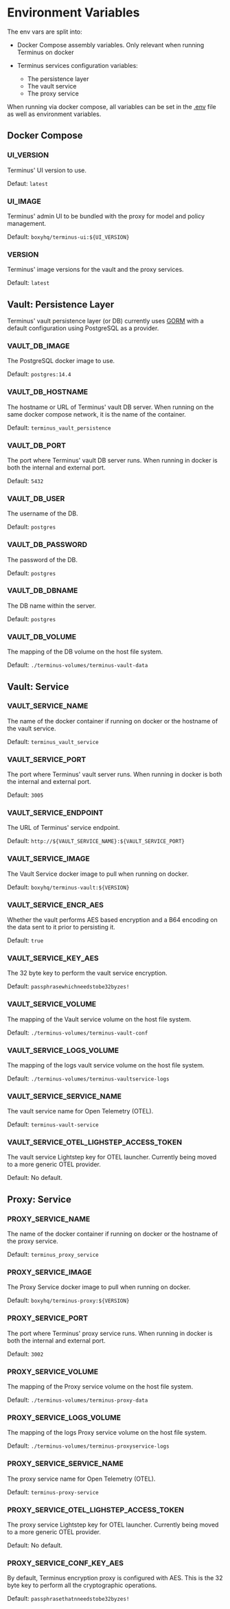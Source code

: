 # Environment Variables

The env vars are split into: 

- Docker Compose assembly variables. Only relevant when running Terminus on docker
- Terminus services configuration variables:

    - The persistence layer
    - The vault service
    - The proxy service

When running via docker compose, all variables can be set in the [.env](https://docs.docker.com/compose/env-file/) file as well as environment variables.

## Docker Compose

### **UI_VERSION**

Terminus' UI version to use.

Defaut: `latest`

### **UI_IMAGE**

Terminus' admin UI to be bundled with the proxy for model and policy management.

Default: `boxyhq/terminus-ui:${UI_VERSION}`

### **VERSION**

Terminus' image versions for the vault and the proxy services.

Default: `latest`


## Vault: Persistence Layer

Terminus' vault persistence layer (or DB) currently uses [GORM](https://gorm.io/) with a default configuration using PostgreSQL as a provider. 

### **VAULT_DB_IMAGE**

The PostgreSQL docker image to use.

Default: `postgres:14.4`

### **VAULT_DB_HOSTNAME**

The hostname or URL of Terminus' vault DB server. When running on the same docker compose network, it is the name of the container.

Default: `terminus_vault_persistence`

### **VAULT_DB_PORT**

The port where Terminus' vault DB server runs. When running in docker is both the internal and external port.

Default: `5432`

### **VAULT_DB_USER**

The username of the DB.

Default: `postgres`

### **VAULT_DB_PASSWORD**

The password of the DB.

Default: `postgres`

### **VAULT_DB_DBNAME**

The DB name within the server.

Default: `postgres`

### **VAULT_DB_VOLUME**

The mapping of the DB volume on the host file system.

Default: `./terminus-volumes/terminus-vault-data`

## Vault: Service

### **VAULT_SERVICE_NAME**

The name of the docker container if running on docker or the hostname of the vault service.

Default: `terminus_vault_service`

### **VAULT_SERVICE_PORT**

The port where Terminus' vault server runs. When running in docker is both the internal and external port.

Default: `3005`

### **VAULT_SERVICE_ENDPOINT**

The URL of Terminus' service endpoint.

Default: `http://${VAULT_SERVICE_NAME}:${VAULT_SERVICE_PORT}`

### **VAULT_SERVICE_IMAGE**

The Vault Service docker image to pull when running on docker.

Default: `boxyhq/terminus-vault:${VERSION}`

### **VAULT_SERVICE_ENCR_AES**

Whether the vault performs AES based encryption and a B64 encoding on the data sent to it prior to persisting it.

Default: `true`

### **VAULT_SERVICE_KEY_AES**

The 32 byte key to perform the vault service encryption.

Default: `passphrasewhichneedstobe32byzes!`

### **VAULT_SERVICE_VOLUME**

The mapping of the Vault service volume on the host file system.

Default: `./terminus-volumes/terminus-vault-conf`

### **VAULT_SERVICE_LOGS_VOLUME**

The mapping of the logs vault service volume on the host file system.

Default: `./terminus-volumes/terminus-vaultservice-logs`

### **VAULT_SERVICE_SERVICE_NAME**

The vault service name for Open Telemetry (OTEL).

Default: `terminus-vault-service`

### **VAULT_SERVICE_OTEL_LIGHSTEP_ACCESS_TOKEN**

The vault service Lightstep key for OTEL launcher. Currently being moved to a more generic OTEL provider.

Default: No default.



## Proxy: Service

### **PROXY_SERVICE_NAME**

The name of the docker container if running on docker or the hostname of the proxy service.

Default: `terminus_proxy_service`

### **PROXY_SERVICE_IMAGE**

The Proxy Service docker image to pull when running on docker.

Default: `boxyhq/terminus-proxy:${VERSION}`

### **PROXY_SERVICE_PORT**

The port where Terminus' proxy service runs. When running in docker is both the internal and external port.

Default: `3002`

### **PROXY_SERVICE_VOLUME**

The mapping of the Proxy service volume on the host file system.

Default: `./terminus-volumes/terminus-proxy-data`

### **PROXY_SERVICE_LOGS_VOLUME**

The mapping of the logs Proxy service volume on the host file system.

Default: `./terminus-volumes/terminus-proxyservice-logs`

### **PROXY_SERVICE_SERVICE_NAME**

The proxy service name for Open Telemetry (OTEL).

Default: `terminus-proxy-service`

### **PROXY_SERVICE_OTEL_LIGHSTEP_ACCESS_TOKEN**

The proxy service Lightstep key for OTEL launcher. Currently being moved to a more generic OTEL provider.

Default: No default.

### **PROXY_SERVICE_CONF_KEY_AES**

By default, Terminus encryption proxy is configured with AES. This is the 32 byte key to perform all the cryptographic operations.

Default: `passphrasethatnneedstobe32byzes!`

